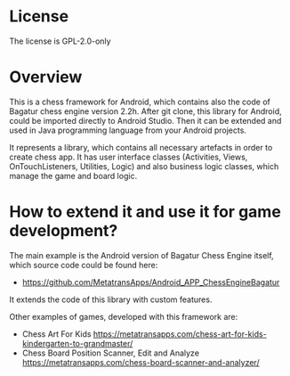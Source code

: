 # License

The license is GPL-2.0-only

# Overview

This is a chess framework for Android, which contains also the code of Bagatur chess engine version 2.2h.
After git clone, this library for Android, could be imported directly to Android Studio. Then it can be extended and used in Java programming language from your Android projects.

It represents a library, which contains all necessary artefacts in order to create chess app. It has user interface classes (Activities, Views, OnTouchListeners, Utilities, Logic) and also business logic classes, which manage the game and board logic.

# How to extend it and use it for game development?
The main example is the Android version of Bagatur Chess Engine itself, which source code could be found here:
  - https://github.com/MetatransApps/Android_APP_ChessEngineBagatur

It extends the code of this library with custom features.

Other examples of games, developed with this framework are:

  - Chess Art For Kids https://metatransapps.com/chess-art-for-kids-kindergarten-to-grandmaster/
  - Chess Board Position Scanner, Edit and Analyze https://metatransapps.com/chess-board-scanner-and-analyzer/
